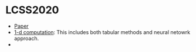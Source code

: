 # LCSS2020

- [Paper](doc/paper.pdf)
- [1-d computation](hjb_1d_v01.ipynb): This includes both tabular methods and neural netowrk approach.
- 
